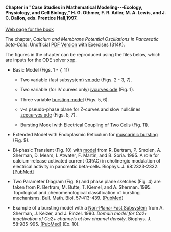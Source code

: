 #### Chapter in "Case Studies in Mathematical Modeling---Ecology, Physiology, and Cell Biology," H. G. Othmer, F. R. Adler, M. A. Lewis, and J. C. Dallon, eds. Prentice Hall,1997. 

[Web page for the book](http://www.math.utah.edu/books/csmmepcb/index.html)

The chapter, *Calcium and Membrane Potential Oscillations in Pancreatic beta-Cells*: Unofficial [PDF Version](Utahchap.pdf) with Exercises (314K).

The figures in the chapter can be reproduced using the files below, which are inputs for the ODE solver [xpp](http://www.math.pitt.edu/~bard/xpp/xpp.html).

* Basic Model (Figs. 1 - 7, 11)

    * Two variable (fast subsystem) [vn.ode](vn.ode) (Figs. 2 - 3, 7).

    * Two variable (for IV curves only) [ivcurves.ode](ivcurves.ode) (Fig. 1).

    * Three variable [bursting model](burst.ode) (Figs. 5, 6).
    
    * v-s pseudo-phase plane for Z-curves and slow nullclines [zeecurves.ode](zeecurves.ode) (Figs. 5, 7).
    
    * Bursting Model with Electrical Coupling of [Two Cells](twocell.ode) (Fig. 11).

* Extended Model with Endoplasmic Reticulum for [muscarinic bursting](ach.ode) (Fig. 9).

* Bi-phasic Transient (Fig. 10) with [model](crac.ode) from R. Bertram, P. Smolen, A. Sherman, D. Mears, I. Atwater, F. Martin, and B. Soria. 1995. A role for calcium-release activated current (CRAC) in cholinergic modulation of electrical activity in pancreatic beta-cells. Biophys. J. 68:2323-2332.  [[PubMed]](https://pubmed.ncbi.nlm.nih.gov/7647236/)

* Two Parameter Diagram (Fig. 8) and phase plane sketches (Fig. 4) are taken from R. Bertram, M. Butte, T. Kiemel, and A. Sherman. 1995. Topological and phenomenological classification of bursting mechanisms. Bull. Math. Biol. 57:413-439.  [[PubMed]](https://pubmed.ncbi.nlm.nih.gov/7728115/)

* Example of a bursting model with a [Non-Planar Fast Subsystem](skr.ode) from A. Sherman, J. Keizer, and J. Rinzel. 1990. *Domain model for Ca2+ inactivation of Ca2+ channels at low channel density*. Biophys. J. 58:985-995.  [[PubMed]](https://pubmed.ncbi.nlm.nih.gov/2174274/)  (Ex. 10).
